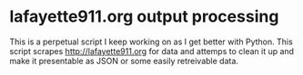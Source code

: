 # lafayette911.org output processing

This is a perpetual script I keep working on as I get better with Python.
This script scrapes http://lafayette911.org for data and attemps to clean it up and make it presentable as JSON or some easily retreivable data.

